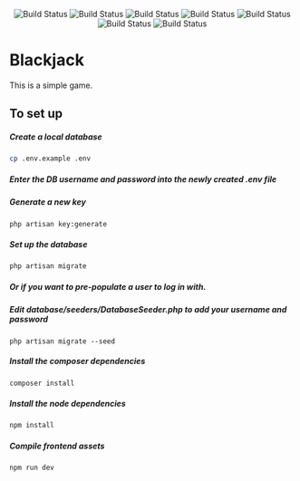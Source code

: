<p align="center">
<img src="https://sonarcloud.io/api/project_badges/measure?project=0v3rl0rd3gg_blackjack&metric=reliability_rating" alt="Build Status" />
<img src="https://sonarcloud.io/api/project_badges/measure?project=0v3rl0rd3gg_blackjack&metric=alert_status" alt="Build Status" />
<img src="https://sonarcloud.io/api/project_badges/measure?project=0v3rl0rd3gg_blackjack&metric=code_smells" alt="Build Status" />
<img src="https://sonarcloud.io/api/project_badges/measure?project=0v3rl0rd3gg_blackjack&metric=sqale_rating" alt="Build Status" />
<img src="https://sonarcloud.io/api/project_badges/measure?project=0v3rl0rd3gg_blackjack&metric=security_rating" alt="Build Status" />
<img src="https://sonarcloud.io/api/project_badges/measure?project=0v3rl0rd3gg_blackjack&metric=bugs" alt="Build Status" />
<img src="https://sonarcloud.io/api/project_badges/measure?project=0v3rl0rd3gg_blackjack&metric=vulnerabilities" alt="Build Status" />
</p>

# Blackjack

This is a simple game.


## To set up

##### Create a local database

```bash
cp .env.example .env
```

##### Enter the DB username and password into the newly created .env file


##### Generate a new key
```bash
php artisan key:generate
```

##### Set up the database
```bash
php artisan migrate
```

##### Or if you want to pre-populate a user to log in with.  
##### Edit database/seeders/DatabaseSeeder.php to add your username and password

```
php artisan migrate --seed 
```

##### Install the composer dependencies
```bash
composer install
```

##### Install the node dependencies
```bash
npm install
```

##### Compile frontend assets
```bash
npm run dev
```